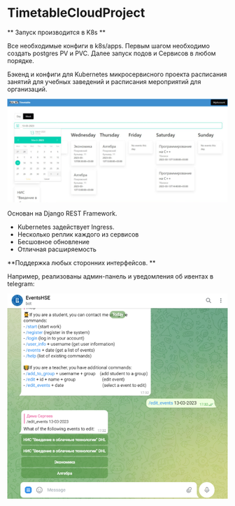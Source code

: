 # TimetableCloudProject

** Запуск производится в K8s **

Все необходимые конфиги в k8s/apps. Первым шагом необходимо создать postgres PV и PVC. Далее запуск подов и Сервисов в любом порядке.

Бэкенд и конфиги для Kubernetes микросервисного проекта расписания занятий для учебных заведений и расписания мероприятий для организаций.

![interface](https://github.com/Ohlomonchick/TimetableCloudProject/blob/main/gitimages/interface.png?raw=true)

Основан на Django REST Framework. 

- Kubernetes задействует Ingress.
- Несколько реплик каждого из сервисов
- Бесшовное обновление
- Отличная расширяемость 


**Поддержка любых сторонних интерфейсов. **

Например, реализованы админ-панель и уведомления об ивентах в telegram:

![telegram](https://github.com/Ohlomonchick/TimetableCloudProject/blob/main/gitimages/admintelegram.png?raw=true)



